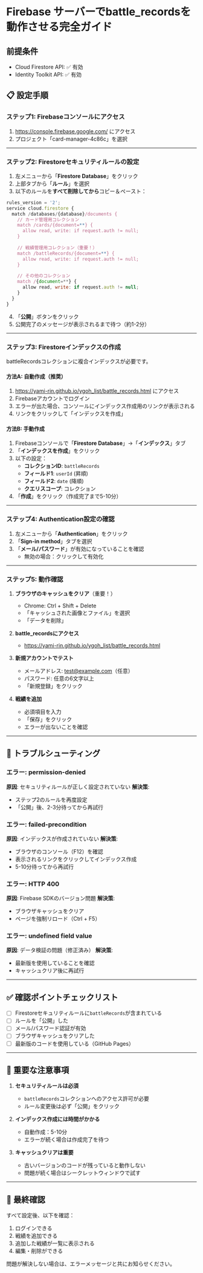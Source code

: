 # Firebase サーバーでbattle_recordsを動作させる完全ガイド

## 前提条件
- Cloud Firestore API: ✅ 有効
- Identity Toolkit API: ✅ 有効

## 📋 設定手順

### ステップ1: Firebaseコンソールにアクセス
1. https://console.firebase.google.com/ にアクセス
2. プロジェクト「card-manager-4c86c」を選択

---

### ステップ2: Firestoreセキュリティルールの設定

1. 左メニューから「**Firestore Database**」をクリック
2. 上部タブから「**ルール**」を選択
3. 以下のルールを**すべて削除してから**コピー＆ペースト：

```javascript
rules_version = '2';
service cloud.firestore {
  match /databases/{database}/documents {
    // カード管理用コレクション
    match /cards/{document=**} {
      allow read, write: if request.auth != null;
    }
    
    // 戦績管理用コレクション（重要！）
    match /battleRecords/{document=**} {
      allow read, write: if request.auth != null;
    }
    
    // その他のコレクション
    match /{document=**} {
      allow read, write: if request.auth != null;
    }
  }
}
```

4. 「**公開**」ボタンをクリック
5. 公開完了のメッセージが表示されるまで待つ（約1-2分）

---

### ステップ3: Firestoreインデックスの作成

battleRecordsコレクションに複合インデックスが必要です。

#### 方法A: 自動作成（推奨）
1. https://yami-rin.github.io/ygoh_list/battle_records.html にアクセス
2. Firebaseアカウントでログイン
3. エラーが出た場合、コンソールにインデックス作成用のリンクが表示される
4. リンクをクリックして「インデックスを作成」

#### 方法B: 手動作成
1. Firebaseコンソールで「**Firestore Database**」→「**インデックス**」タブ
2. 「**インデックスを作成**」をクリック
3. 以下の設定：
   - **コレクションID**: `battleRecords`
   - **フィールド1**: `userId` (昇順)
   - **フィールド2**: `date` (降順)
   - **クエリスコープ**: コレクション
4. 「**作成**」をクリック（作成完了まで5-10分）

---

### ステップ4: Authentication設定の確認

1. 左メニューから「**Authentication**」をクリック
2. 「**Sign-in method**」タブを選択
3. 「**メール/パスワード**」が有効になっていることを確認
   - 無効の場合：クリックして有効化

---

### ステップ5: 動作確認

1. **ブラウザのキャッシュをクリア**（重要！）
   - Chrome: Ctrl + Shift + Delete
   - 「キャッシュされた画像とファイル」を選択
   - 「データを削除」

2. **battle_recordsにアクセス**
   - https://yami-rin.github.io/ygoh_list/battle_records.html

3. **新規アカウントでテスト**
   - メールアドレス: test@example.com（任意）
   - パスワード: 任意の6文字以上
   - 「新規登録」をクリック

4. **戦績を追加**
   - 必須項目を入力
   - 「保存」をクリック
   - エラーが出ないことを確認

---

## 🔧 トラブルシューティング

### エラー: permission-denied
**原因**: セキュリティルールが正しく設定されていない
**解決策**: 
- ステップ2のルールを再度設定
- 「公開」後、2-3分待ってから再試行

### エラー: failed-precondition
**原因**: インデックスが作成されていない
**解決策**: 
- ブラウザのコンソール（F12）を確認
- 表示されるリンクをクリックしてインデックス作成
- 5-10分待ってから再試行

### エラー: HTTP 400
**原因**: Firebase SDKのバージョン問題
**解決策**: 
- ブラウザキャッシュをクリア
- ページを強制リロード（Ctrl + F5）

### エラー: undefined field value
**原因**: データ検証の問題（修正済み）
**解決策**: 
- 最新版を使用していることを確認
- キャッシュクリア後に再試行

---

## ✅ 確認ポイントチェックリスト

- [ ] Firestoreセキュリティルールに`battleRecords`が含まれている
- [ ] ルールを「公開」した
- [ ] メール/パスワード認証が有効
- [ ] ブラウザキャッシュをクリアした
- [ ] 最新版のコードを使用している（GitHub Pages）

---

## 📝 重要な注意事項

1. **セキュリティルールは必須**
   - `battleRecords`コレクションへのアクセス許可が必要
   - ルール変更後は必ず「公開」をクリック

2. **インデックス作成には時間がかかる**
   - 自動作成：5-10分
   - エラーが続く場合は作成完了を待つ

3. **キャッシュクリアは重要**
   - 古いバージョンのコードが残っていると動作しない
   - 問題が続く場合はシークレットウィンドウで試す

---

## 🎯 最終確認

すべて設定後、以下を確認：
1. ログインできる
2. 戦績を追加できる
3. 追加した戦績が一覧に表示される
4. 編集・削除ができる

問題が解決しない場合は、エラーメッセージと共にお知らせください。